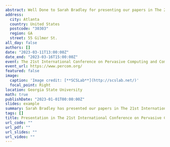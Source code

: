 ```yaml
---
abstract: Well Done to Sarah Bradley for presenting our papers in The 21st International Conference on Pervasive Computing and Communications (PerCom 2023)
address:
  city: Atlanta
  country: United States
  postcode: "30303"
  region: GA
  street: 55 Gilmer St.
all_day: false
authors: []
date: "2023-03-11T13:00:00Z"
date_end: "2023-03-16T15:00:00Z"
event: The 21st International Conference on Pervasive Computing and Communications
event_url: https://www.percom.org/
featured: false
image:
  caption: 'Image credit: [**SCSLab**](http://scslab.net/)'
  focal_point: Right
location: Georgia State University
math: true
publishDate: "2023-01-01T00:00:00Z"
slides: example
summary: Sarah Bradley has presented our papers in The 21st International Conference on Pervasive Computing and Communications (PerCom 2023)
tags: []
title: Presentation in The 21st International Conference on Pervasive Computing and Communications (PerCom 2023)
url_code: ""
url_pdf: ""
url_slides: ""
url_video: ""
---
```

